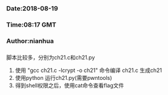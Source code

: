 ###
###    Date:2018-08-19
###   Time:08:17 GMT
###  Author:nianhua
###


脚本比较多，分别为ch21.c和ch21.py</br>
1. 使用 "gcc ch21.c -lcrypt -o ch21" 命令编译 ch21.c 生成ch21</br>
2. 使用python 运行ch21.py(需要pwntools)
3. 得到shell权限之后，使用cat命令查看flag文件
